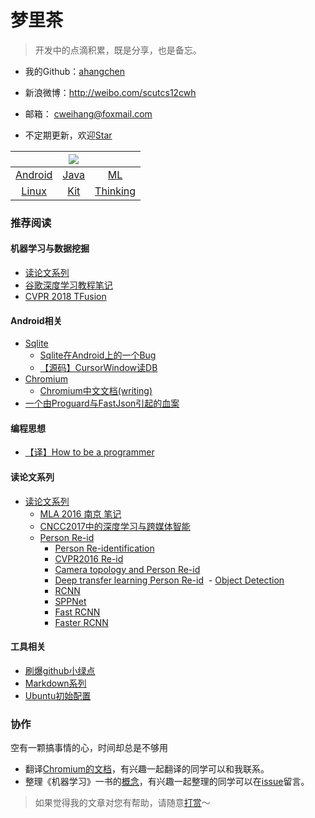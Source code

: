 # 梦里茶

> 开发中的点滴积累，既是分享，也是备忘。



- 我的Github：[ahangchen](https://github.com/ahangchen)
- 新浪微博：http://weibo.com/scutcs12cwh
- 邮箱： cweihang@foxmail.com

- 不定期更新，欢迎[Star](https://github.com/ahangchen/windy-afternoon)

||![](128.png)||
| :-:| :-:  | :-:  |
|[Android](android/README.md) | [Java](java/README.md) | [ML](ml/README.md)|
| [Linux](linux/note.md) | [Kit](kit/README.md) | [Thinking](thinking-in-program/README.md)|

### 推荐阅读

#### 机器学习与数据挖掘
- [读论文系列](ml/papers/README.md)
- [谷歌深度学习教程笔记](https://github.com/ahangchen/GDLnotes)
- [CVPR 2018 TFusion](ml/papers/TFusion.md)


#### Android相关
 - [Sqlite](android/sqlite/README.md)
   - [Sqlite在Android上的一个Bug](android/sqlite/SQLITE在ANDROID上的一个BUG.md)
   - [【源码】CursorWindow读DB](android/sqlite/从源码看ANDROID中SQLITE是怎么通过CURSORWINDOW读DB的.md)  
 - [Chromium](android/chromium/README.md)
   - [Chromium中文文档(writing)](https://ahangchen.gitbooks.io/chromium_doc_zh/content/zh/)
 - [一个由Proguard与FastJson引起的血案](android/一个由PROGUARD与FASTJSON引起的血案.md)

#### 编程思想
- [【译】How to be a programmer](https://ahangchen.gitbooks.io/how-to-be-a-programmer-cn/content/)

#### 读论文系列
- [读论文系列](ml/papers/README.md)
  - [MLA 2016 南京 笔记](ml/papers/mla_2016.md)
  - [CNCC2017中的深度学习与跨媒体智能](ml/papers/cncc_cv.md)
  - [Person Re-id](ml/reid/README.md)
    - [Person Re-identification](ml/reid/reid.md)
    - [CVPR2016 Re-id](ml/reid/cvpr-reid.md)
    - [Camera topology and Person Re-id](ml/reid/reid-topo.md)
    - [Deep transfer learning Person Re-id](ml/reid/deep_transfer_learning_person_reid.md)
  - [Object Detection](ml/papers/detection/README.md)
    - [RCNN](ml/papers/detection/rcnn.md)
    - [SPPNet](ml/papers/detection/sppnet.md)
    - [Fast RCNN](ml/papers/detection/fast_rcnn.md)
    - [Faster RCNN](ml/papers/detection/faster_rcnn.md)

#### 工具相关
-  [刷爆github小绿点](kit/git/green_blush.md)
-  [Markdown系列](kit/markdown/README.md)
-  [Ubuntu初始配置](linux/ubuntu_init.md)


### 协作
空有一颗搞事情的心，时间却总是不够用

- 翻译[Chromium的文档](https://github.com/ahangchen/Chromium_doc_zh)，有兴趣一起翻译的同学可以和我联系。
- 整理《机器学习》一书的[概念](ml/melon/README.md)，有兴趣一起整理的同学可以在[issue](https://github.com/ahangchen/windy-afternoon/issues/2)留言。

> 如果觉得我的文章对您有帮助，请随意[打赏](support.md)～



